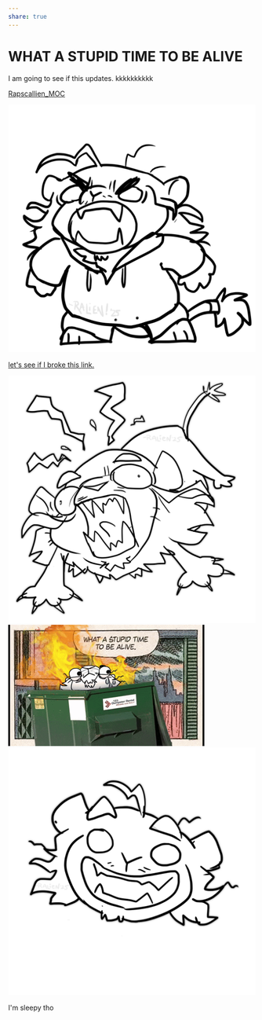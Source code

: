 ```yaml
---
share: true
---
```


# WHAT A STUPID TIME TO BE ALIVE
I am going to see if this updates. kkkkkkkkkk

[Rapscallien_MOC](./MOCs/Rapscallien_MOC.md#)


![](./images/RappyYell.png)

[let's see if I broke this link.](./contents/verymuchalink.md)


![](./images/ralienaaaaa.png)
![](./images/stupidesttimetobealive.gif)
![](./images/rapscalliensmile.png)

I'm sleepy tho



